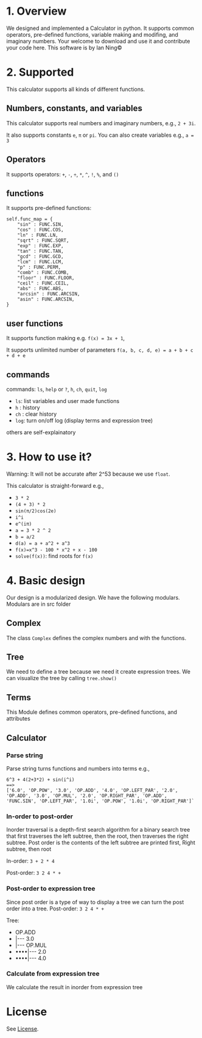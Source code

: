 # 1. Overview
We designed and implemented a Calculator in python. It supports common operators, pre-defined functions, variable making and modifing, and imaginary numbers. Your welcome to download and use it and contribute your code here. This software is by Ian Ning©

# 2. Supported 
This calculator supports all kinds of different functions.
## Numbers, constants, and variables
This calculator supports real numbers and imaginary numbers, e.g., `2 + 3i`. 

It also supports constants `e`, `π` or `pi`. You can also create variables e.g., `a = 3`

## Operators
It supports operators: `+`, `-`, `÷`, `*`, `^`, `!`, `%`, and `()`

## functions
It supports pre-defined functions: 

    self.func_map = {
        "sin" : FUNC.SIN,
        "cos" : FUNC.COS,
        "ln" : FUNC.LN,
        "sqrt" : FUNC.SQRT,
        "exp" : FUNC.EXP,
        "tan" : FUNC.TAN,
        "gcd" : FUNC.GCD,
        "lcm" : FUNC.LCM,
        "p" : FUNC.PERM,
        "comb" : FUNC.COMB,
        "floor" : FUNC.FLOOR,
        "ceil" : FUNC.CEIL,
        "abs" : FUNC.ABS,
        "arcsin" : FUNC.ARCSIN,
        "asin" : FUNC.ARCSIN,
    }

## user functions
It supports function making e.g. `f(x) = 3x + 1`, 

It supports unlimited number of parameters
`f(a, b, c, d, e) = a + b + c + d + e`

## commands
commands: `ls`, `help` or `?`, `h`, `ch`, `quit`, `log`

- `ls`: list variables and user made functions
- `h` : history
- `ch` : clear history
- `log`: turn on/off log (display terms and expression tree)

others are self-explainatory

# 3. How to use it?
Warning: It will not be accurate after 2^53 because we use `float`.

This calculator is straight-forward e.g.,
- `3 * 2`
- `(4 + 3) * 2`
- `sin(π/2)cos(2e)`
- `i^i`
- `e^(iπ)`
- `a = 3 * 2 ^ 2`
- `b = a/2`
- `d(a) = a + a^2 + a^3`
- `f(x)=x^3 - 100 * x^2 + x - 100`
- `solve(f(x))`: find roots for `f(x)`


# 4. Basic design
Our design is a modularized design. We have the following modulars. Modulars are in src folder

## Complex
The class `Complex` defines the complex numbers and with the functions.

## Tree
We need to define a tree because we need it create expression trees. We can visualize the tree by calling `tree.show()`

## Terms
This Module defines common operators, pre-defined functions, and attributes
## Calculator

### Parse string
Parse string turns functions and numbers into terms e.g.,

    6^3 + 4(2+3*2) + sin(i^i) 
    ==> 
    ['6.0', 'OP.POW', '3.0', 'OP.ADD', '4.0', 'OP.LEFT_PAR', '2.0', 'OP.ADD', '3.0', 'OP.MUL', '2.0', 'OP.RIGHT_PAR', 'OP.ADD', 'FUNC.SIN', 'OP.LEFT_PAR', '1.0i', 'OP.POW', '1.0i', 'OP.RIGHT_PAR']`

### In-order to post-order
Inorder traversal is a depth-first search algorithm for a binary search tree that first traverses the left subtree, then the root, then traverses the right subtree. Post order is the contents of the left subtree are printed first, Right subtree, then root

In-order: `3 + 2 * 4`

Post-order: `3 2 4 * + `

### Post-order to expression tree
Since post order is a type of way to display a tree we can turn the post order into a tree.
Post-order: `3 2 4 * +`

Tree: 
- OP.ADD
- |--- 3.0
- |--- OP.MUL
- ••••|--- 2.0
- ••••|--- 4.0

### Calculate from expression tree
We calculate the result in inorder from expression tree

# License
See [License](https://github.com/ianjunyining/pycal/blob/main/LICENSE).